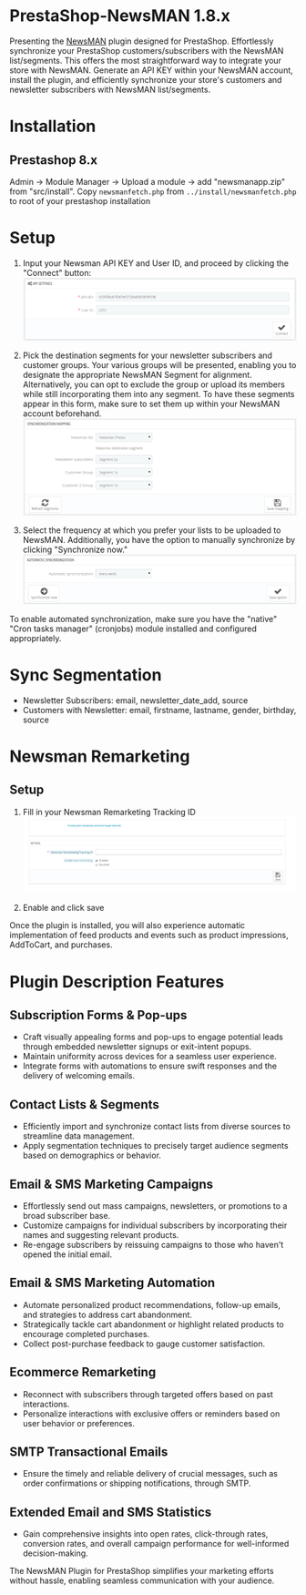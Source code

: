 # PrestaShop-NewsMAN 1.8.x
Presenting the [NewsMAN](https://www.newsman.com) plugin designed for PrestaShop. Effortlessly synchronize your PrestaShop customers/subscribers with the NewsMAN list/segments. This offers the most straightforward way to integrate your store with NewsMAN. Generate an API KEY within your NewsMAN account, install the plugin, and efficiently synchronize your store's customers and newsletter subscribers with NewsMAN list/segments.

# Installation

## Prestashop 8.x

Admin -> Module Manager -> Upload a module -> add "newsmanapp.zip" from "src/install".
Copy `newsmanfetch.php` from `../install/newsmanfetch.php` to root of your prestashop installation

# Setup
1. Input your Newsman API KEY and User ID, and proceed by clicking the "Connect" button:
![](https://raw.githubusercontent.com/Newsman/PrestaShop-Newsman/master/assets/api-setup-screen.png)

2. Pick the destination segments for your newsletter subscribers and customer groups. Your various groups will be presented, enabling you to designate the appropriate NewsMAN Segment for alignment. Alternatively, you can opt to exclude the group or upload its members while still incorporating them into any segment. To have these segments appear in this form, make sure to set them up within your NewsMAN account beforehand. 
![](https://raw.githubusercontent.com/Newsman/PrestaShop-Newsman/master/assets/mapping-screen.png)

3. Select the frequency at which you prefer your lists to be uploaded to NewsMAN. Additionally, you have the option to manually synchronize by clicking "Synchronize now."
![](https://raw.githubusercontent.com/Newsman/PrestaShop-Newsman/master/assets/sync-screen.png)

To enable automated synchronization, make sure you have the "native" "Cron tasks manager" (cronjobs) module installed and configured appropriately.

# Sync Segmentation

- Newsletter Subscribers: email, newsletter_date_add, source
- Customers with Newsletter: email, firstname, lastname, gender, birthday, source

# Newsman Remarketing

## Setup
1. Fill in your Newsman Remarketing Tracking ID
![](https://raw.githubusercontent.com/Newsman/PrestaShop-Newsman/master/assets/1.jpg)

2. Enable and click save

Once the plugin is installed, you will also experience automatic implementation of feed products and events such as product impressions, AddToCart, and purchases.

# Plugin Description Features

## Subscription Forms & Pop-ups
- Craft visually appealing forms and pop-ups to engage potential leads through embedded newsletter signups or exit-intent popups.
- Maintain uniformity across devices for a seamless user experience.
- Integrate forms with automations to ensure swift responses and the delivery of welcoming emails.

## Contact Lists & Segments
- Efficiently import and synchronize contact lists from diverse sources to streamline data management.
- Apply segmentation techniques to precisely target audience segments based on demographics or behavior.

## Email & SMS Marketing Campaigns
- Effortlessly send out mass campaigns, newsletters, or promotions to a broad subscriber base.
- Customize campaigns for individual subscribers by incorporating their names and suggesting relevant products.
- Re-engage subscribers by reissuing campaigns to those who haven't opened the initial email.

## Email & SMS Marketing Automation
- Automate personalized product recommendations, follow-up emails, and strategies to address cart abandonment.
- Strategically tackle cart abandonment or highlight related products to encourage completed purchases.
- Collect post-purchase feedback to gauge customer satisfaction.

## Ecommerce Remarketing
- Reconnect with subscribers through targeted offers based on past interactions.
- Personalize interactions with exclusive offers or reminders based on user behavior or preferences.

## SMTP Transactional Emails
- Ensure the timely and reliable delivery of crucial messages, such as order confirmations or shipping notifications, through SMTP.

## Extended Email and SMS Statistics
- Gain comprehensive insights into open rates, click-through rates, conversion rates, and overall campaign performance for well-informed decision-making.

The NewsMAN Plugin for PrestaShop simplifies your marketing efforts without hassle, enabling seamless communication with your audience.

